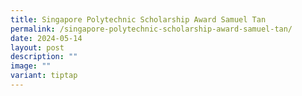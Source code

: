 ```yaml
---
title: Singapore Polytechnic Scholarship Award Samuel Tan
permalink: /singapore-polytechnic-scholarship-award-samuel-tan/
date: 2024-05-14
layout: post
description: ""
image: ""
variant: tiptap
---
```

